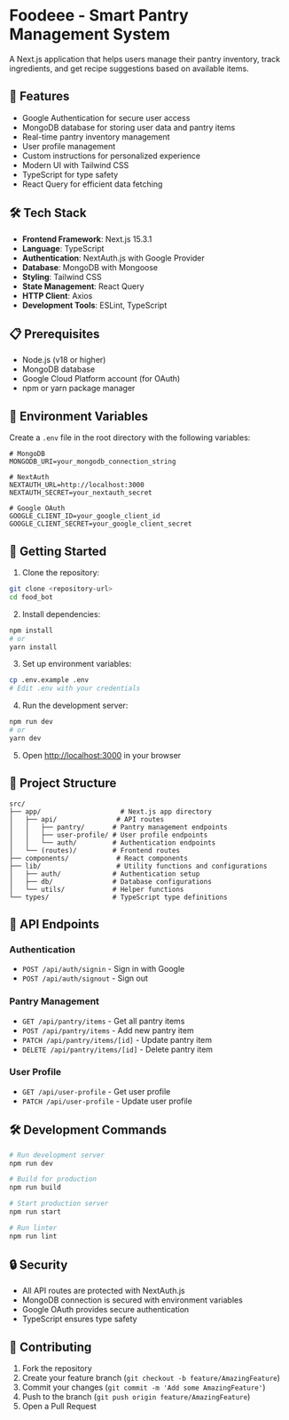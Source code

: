 # Foodeee - Smart Pantry Management System

A Next.js application that helps users manage their pantry inventory, track ingredients, and get recipe suggestions based on available items.

## 🚀 Features

- Google Authentication for secure user access
- MongoDB database for storing user data and pantry items
- Real-time pantry inventory management
- User profile management
- Custom instructions for personalized experience
- Modern UI with Tailwind CSS
- TypeScript for type safety
- React Query for efficient data fetching

## 🛠️ Tech Stack

- **Frontend Framework**: Next.js 15.3.1
- **Language**: TypeScript
- **Authentication**: NextAuth.js with Google Provider
- **Database**: MongoDB with Mongoose
- **Styling**: Tailwind CSS
- **State Management**: React Query
- **HTTP Client**: Axios
- **Development Tools**: ESLint, TypeScript

## 📋 Prerequisites

- Node.js (v18 or higher)
- MongoDB database
- Google Cloud Platform account (for OAuth)
- npm or yarn package manager

## 🔧 Environment Variables

Create a `.env` file in the root directory with the following variables:

```env
# MongoDB
MONGODB_URI=your_mongodb_connection_string

# NextAuth
NEXTAUTH_URL=http://localhost:3000
NEXTAUTH_SECRET=your_nextauth_secret

# Google OAuth
GOOGLE_CLIENT_ID=your_google_client_id
GOOGLE_CLIENT_SECRET=your_google_client_secret
```

## 🚀 Getting Started

1. Clone the repository:
```bash
git clone <repository-url>
cd food_bot
```

2. Install dependencies:
```bash
npm install
# or
yarn install
```

3. Set up environment variables:
```bash
cp .env.example .env
# Edit .env with your credentials
```

4. Run the development server:
```bash
npm run dev
# or
yarn dev
```

5. Open [http://localhost:3000](http://localhost:3000) in your browser

## 📁 Project Structure

```
src/
├── app/                    # Next.js app directory
│   ├── api/               # API routes
│   │   ├── pantry/       # Pantry management endpoints
│   │   ├── user-profile/ # User profile endpoints
│   │   └── auth/         # Authentication endpoints
│   └── (routes)/         # Frontend routes
├── components/            # React components
├── lib/                   # Utility functions and configurations
│   ├── auth/             # Authentication setup
│   ├── db/               # Database configurations
│   └── utils/            # Helper functions
└── types/                # TypeScript type definitions
```

## 🔄 API Endpoints

### Authentication
- `POST /api/auth/signin` - Sign in with Google
- `POST /api/auth/signout` - Sign out

### Pantry Management
- `GET /api/pantry/items` - Get all pantry items
- `POST /api/pantry/items` - Add new pantry item
- `PATCH /api/pantry/items/[id]` - Update pantry item
- `DELETE /api/pantry/items/[id]` - Delete pantry item

### User Profile
- `GET /api/user-profile` - Get user profile
- `PATCH /api/user-profile` - Update user profile

## 🛠️ Development Commands

```bash
# Run development server
npm run dev

# Build for production
npm run build

# Start production server
npm run start

# Run linter
npm run lint
```

## 🔒 Security

- All API routes are protected with NextAuth.js
- MongoDB connection is secured with environment variables
- Google OAuth provides secure authentication
- TypeScript ensures type safety

## 🤝 Contributing

1. Fork the repository
2. Create your feature branch (`git checkout -b feature/AmazingFeature`)
3. Commit your changes (`git commit -m 'Add some AmazingFeature'`)
4. Push to the branch (`git push origin feature/AmazingFeature`)
5. Open a Pull Request